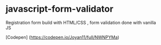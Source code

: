 # javascript-form-validator

Registration form build with HTML/CSS , form validation done with vanilla JS

[Codepen] (https://codepen.io/Joyan11/full/NWNPYMa)
